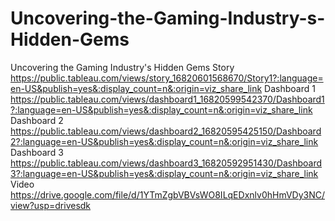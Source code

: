 # Uncovering-the-Gaming-Industry-s-Hidden-Gems
Uncovering the Gaming Industry's Hidden Gems
Story
https://public.tableau.com/views/story_16820601568670/Story1?:language=en-US&publish=yes&:display_count=n&:origin=viz_share_link
Dashboard 1
https://public.tableau.com/views/dashboard1_16820599542370/Dashboard1?:language=en-US&publish=yes&:display_count=n&:origin=viz_share_link
Dashboard 2
https://public.tableau.com/views/dashboard2_16820595425150/Dashboard2?:language=en-US&publish=yes&:display_count=n&:origin=viz_share_link
Dashboard 3
https://public.tableau.com/views/dashboard3_16820592951430/Dashboard3?:language=en-US&publish=yes&:display_count=n&:origin=viz_share_link
Video
https://drive.google.com/file/d/1YTmZgbVBVsWO8ILqEDxnlv0hHmVDy3NC/view?usp=drivesdk
